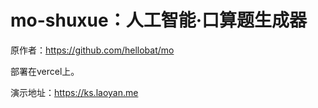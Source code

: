 # mo-shuxue：人工智能·口算题生成器

原作者：https://github.com/hellobat/mo

部署在vercel上。

演示地址：https://ks.laoyan.me
